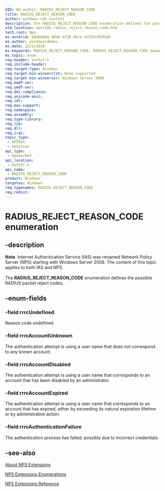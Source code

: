 ```yaml
---
UID: NE:authif._RADIUS_REJECT_REASON_CODE
title: RADIUS_REJECT_REASON_CODE
author: windows-sdk-content
description: The RADIUS_REJECT_REASON_CODE enumeration defines the possible RADIUS packet reject codes.
old-location: nps\IAS_radius_reject_reason_code.htm
tech.root: Nps
ms.assetid: b8db4404-40ab-4f28-96ce-43359c959546
ms.author: windowssdkdev
ms.date: 12/5/2018
ms.keywords: RADIUS_REJECT_REASON_CODE, RADIUS_REJECT_REASON_CODE enumeration [Network Policy Server], authif/RADIUS_REJECT_REASON_CODE, authif/rrrcAccountDisabled, authif/rrrcAccountExpired, authif/rrrcAccountUnknown, authif/rrrcAuthenticationFailure, authif/rrrcUndefined, ias.radius_reject_reason_code, nps.IAS_radius_reject_reason_code, rrrcAccountDisabled, rrrcAccountExpired, rrrcAccountUnknown, rrrcAuthenticationFailure, rrrcUndefined
ms.topic: enum
req.header: authif.h
req.include-header: 
req.target-type: Windows
req.target-min-winverclnt: None supported
req.target-min-winversvr: Windows Server 2008
req.kmdf-ver: 
req.umdf-ver: 
req.ddi-compliance: 
req.unicode-ansi: 
req.idl: 
req.max-support: 
req.namespace: 
req.assembly: 
req.type-library: 
req.lib: 
req.dll: 
req.irql: 
topic_type:
 - APIRef
 - kbSyntax
api_type:
 - HeaderDef
api_location:
 - AuthIf.h
api_name:
 - RADIUS_REJECT_REASON_CODE
product: Windows
targetos: Windows
req.typenames: RADIUS_REJECT_REASON_CODE
req.redist: 
---
```


# RADIUS_REJECT_REASON_CODE enumeration


## -description


<div class="alert"><b>Note</b>  Internet Authentication Service (IAS) was renamed Network Policy Server (NPS) starting with Windows Server 2008.  The content of this topic applies to both IAS and NPS.</div><div> </div>The 
<b>RADIUS_REJECT_REASON_CODE</b> enumeration defines the possible RADIUS packet reject codes.


## -enum-fields




### -field rrrcUndefined

Reason code undefined.


### -field rrrcAccountUnknown

The authentication attempt is using a user name that does not correspond to any known account.


### -field rrrcAccountDisabled

The authentication attempt is using a user name that corresponds to an account that has been disabled by an administrator.


### -field rrrcAccountExpired

The authentication attempt is using a user name that corresponds to an account that has  expired, either by exceeding its natural expiration lifetime or by administrative action.


### -field rrrcAuthenticationFailure

The authentication process has failed; possibly due to incorrect credentials.


## -see-also




<a href="https://msdn.microsoft.com/3d4d8d22-4cd3-48e0-b4a4-dfa0a0b7b87f">About NPS Extensions</a>



<a href="https://msdn.microsoft.com/6bf9c421-f0f6-4c75-bb4d-dbe91dcb8d01">NPS Extensions Enumerations</a>



<a href="https://msdn.microsoft.com/2b7a16cb-bc64-4e81-8149-82f51c451312">NPS Extensions Reference</a>
 

 

